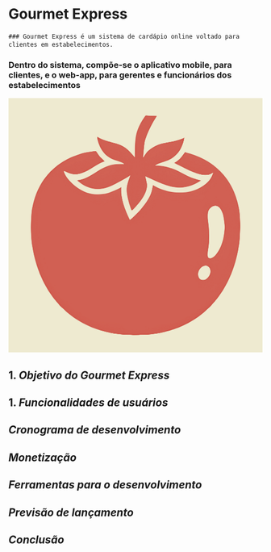 # **Gourmet Express**


    ### Gourmet Express é um sistema de cardápio online voltado para clientes em estabelecimentos.
### Dentro do sistema, compõe-se o aplicativo mobile, para clientes, e o web-app, para gerentes e funcionários dos estabelecimentos


![Tomatinho](assets/svg/Gourmet_Express_Tomate.svg) 


## 1. _Objetivo do Gourmet Express_

## 1. _Funcionalidades de usuários_

## _Cronograma de desenvolvimento_

## _Monetização_

## _Ferramentas para o desenvolvimento_

## _Previsão de lançamento_

## _Conclusão_